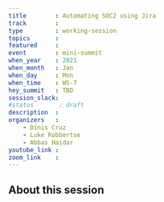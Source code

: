 ```yaml
---
title        : Automating SOC2 using Jira
track        :
type         : working-session
topics       :
featured     :
event        : mini-summit
when_year    : 2021
when_month   : Jan
when_day     : Mon
when_time    : WS-7
hey_summit   : TBD
session_slack:
#status       : draft
description  :
organizers   :
    - Dinis Cruz
    - Luke Robbertse
    - Abbas Haidar
youtube_link :
zoom_link    :
---
```


## About this session
